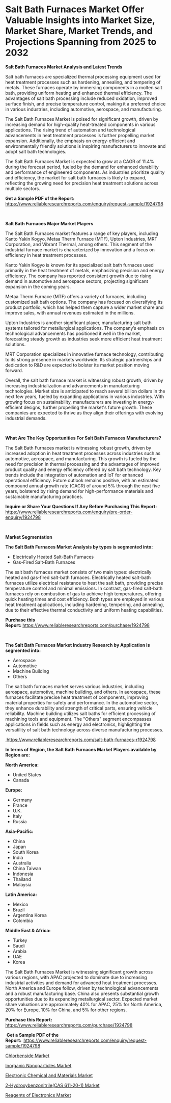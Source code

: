<p><h1>Salt Bath Furnaces Market Offer Valuable Insights into Market Size, Market Share, Market Trends, and Projections Spanning from 2025 to 2032</h1></p><p><strong>Salt Bath Furnaces Market Analysis and Latest Trends</strong></p>
<p><p>Salt bath furnaces are specialized thermal processing equipment used for heat treatment processes such as hardening, annealing, and tempering of metals. These furnaces operate by immersing components in a molten salt bath, providing uniform heating and enhanced thermal efficiency. The advantages of salt bath processing include reduced oxidation, improved surface finish, and precise temperature control, making it a preferred choice in various industries, including automotive, aerospace, and manufacturing.</p><p>The Salt Bath Furnaces Market is poised for significant growth, driven by increasing demand for high-quality heat-treated components in various applications. The rising trend of automation and technological advancements in heat treatment processes is further propelling market expansion. Additionally, the emphasis on energy-efficient and environmentally friendly solutions is inspiring manufacturers to innovate and adopt salt bath technologies.</p><p>The Salt Bath Furnaces Market is expected to grow at a CAGR of 11.4% during the forecast period, fueled by the demand for enhanced durability and performance of engineered components. As industries prioritize quality and efficiency, the market for salt bath furnaces is likely to expand, reflecting the growing need for precision heat treatment solutions across multiple sectors.</p></p>
<p><strong>Get a Sample PDF of the Report:&nbsp;</strong> <a href="https://www.reliableresearchreports.com/enquiry/request-sample/1924798?utm_campaign=113&utm_medium=2&utm_source=Github&utm_content=ia&utm_term=14012025&utm_id=salt-bath-furnaces">https://www.reliableresearchreports.com/enquiry/request-sample/1924798</a></p>
<p>&nbsp;</p>
<p><strong>Salt Bath Furnaces Major Market Players</strong></p>
<p><p>The Salt Bath Furnaces market features a range of key players, including Kanto Yakin Kogyo, Metaa Therm Furnace (MTF), Upton Industries, MRT Corporation, and Vibrant Thermal, among others. This segment of the industrial furnace market is characterized by innovation and a focus on efficiency in heat treatment processes.</p><p>Kanto Yakin Kogyo is known for its specialized salt bath furnaces used primarily in the heat treatment of metals, emphasizing precision and energy efficiency. The company has reported consistent growth due to rising demand in automotive and aerospace sectors, projecting significant expansion in the coming years.</p><p>Metaa Therm Furnace (MTF) offers a variety of furnaces, including customized salt bath options. The company has focused on diversifying its product portfolio, which has helped them capture a wider market share and improve sales, with annual revenues estimated in the millions.</p><p>Upton Industries is another significant player, manufacturing salt bath systems tailored for metallurgical applications. The company’s emphasis on technological advancements has positioned it well in the market, forecasting steady growth as industries seek more efficient heat treatment solutions.</p><p>MRT Corporation specializes in innovative furnace technology, contributing to its strong presence in markets worldwide. Its strategic partnerships and dedication to R&D are expected to bolster its market position moving forward.</p><p>Overall, the salt bath furnace market is witnessing robust growth, driven by increasing industrialization and advancements in manufacturing technologies. Market size is anticipated to reach several billion dollars in the next few years, fueled by expanding applications in various industries. With growing focus on sustainability, manufacturers are investing in energy-efficient designs, further propelling the market's future growth. These companies are expected to thrive as they align their offerings with evolving industrial demands.</p></p>
<p>&nbsp;</p>
<p><strong>What Are The Key Opportunities For Salt Bath Furnaces Manufacturers?</strong></p>
<p><p>The Salt Bath Furnaces market is witnessing robust growth, driven by increased adoption in heat treatment processes across industries such as automotive, aerospace, and manufacturing. This growth is fueled by the need for precision in thermal processing and the advantages of improved product quality and energy efficiency offered by salt bath technology. Key trends include the integration of automation and IoT for enhanced operational efficiency. Future outlook remains positive, with an estimated compound annual growth rate (CAGR) of around 5% through the next five years, bolstered by rising demand for high-performance materials and sustainable manufacturing practices.</p></p>
<p><strong>Inquire or Share Your Questions If Any Before Purchasing This Report:</strong> <a href="https://www.reliableresearchreports.com/enquiry/pre-order-enquiry/1924798?utm_campaign=113&utm_medium=2&utm_source=Github&utm_content=ia&utm_term=14012025&utm_id=salt-bath-furnaces">https://www.reliableresearchreports.com/enquiry/pre-order-enquiry/1924798</a></p>
<p>&nbsp;</p>
<p><strong>Market Segmentation</strong></p>
<p><strong>The Salt Bath Furnaces Market Analysis by types is segmented into:</strong></p>
<p><ul><li>Electrically Heated Salt-Bath Furnaces</li><li>Gas-Fired Salt-Bath Furnaces</li></ul></p>
<p><p>The salt bath furnaces market consists of two main types: electrically heated and gas-fired salt-bath furnaces. Electrically heated salt-bath furnaces utilize electrical resistance to heat the salt bath, providing precise temperature control and minimal emissions. In contrast, gas-fired salt-bath furnaces rely on combustion of gas to achieve high temperatures, offering quick heating times and cost efficiency. Both types are employed in various heat treatment applications, including hardening, tempering, and annealing, due to their effective thermal conductivity and uniform heating capabilities.</p></p>
<p><strong>Purchase this Report:&nbsp;</strong><a href="https://www.reliableresearchreports.com/purchase/1924798?utm_campaign=113&utm_medium=2&utm_source=Github&utm_content=ia&utm_term=14012025&utm_id=salt-bath-furnaces">https://www.reliableresearchreports.com/purchase/1924798</a></p>
<p>&nbsp;</p>
<p><strong>The Salt Bath Furnaces Market Industry Research by Application is segmented into:</strong></p>
<p><ul><li>Aerospace</li><li>Automotive</li><li>Machine Building</li><li>Others</li></ul></p>
<p><p>The salt bath furnaces market serves various industries, including aerospace, automotive, machine building, and others. In aerospace, these furnaces facilitate precise heat treatment of components, improving material properties for safety and performance. In the automotive sector, they enhance durability and strength of critical parts, ensuring vehicle reliability. Machine building utilizes salt baths for efficient processing of machining tools and equipment. The "Others" segment encompasses applications in fields such as energy and electronics, highlighting the versatility of salt bath technology across diverse manufacturing processes.</p></p>
<p><a href="https://www.reliableresearchreports.com/salt-bath-furnaces-r1924798?utm_campaign=113&utm_medium=2&utm_source=Github&utm_content=ia&utm_term=14012025&utm_id=salt-bath-furnaces">&nbsp;https://www.reliableresearchreports.com/salt-bath-furnaces-r1924798</a></p>
<p><strong>In terms of Region, the Salt Bath Furnaces Market Players available by Region are:</strong></p>
<p>
    <p> <strong> North America: </strong>
        <ul>
            <li>United States</li>
            <li>Canada</li>
        </ul>
        </p> 
    <p> <strong> Europe: </strong>
        <ul>
            <li>Germany</li>
            <li>France</li>
            <li>U.K.</li>
            <li>Italy</li>
            <li>Russia</li>
        </ul>
        </p> 
    <p> <strong> Asia-Pacific: </strong>
        <ul>
            <li>China</li>
            <li>Japan</li>
            <li>South Korea</li>
            <li>India</li>
            <li>Australia</li>
            <li>China Taiwan</li>
            <li>Indonesia</li>
            <li>Thailand</li>
            <li>Malaysia</li>
        </ul>
        </p> 
    <p> <strong> Latin America: </strong>
        <ul>
            <li>Mexico</li>
            <li>Brazil</li>
            <li>Argentina Korea</li>
            <li>Colombia</li>
        </ul>
        </p> 
    <p> <strong> Middle East & Africa: </strong>
        <ul>
            <li>Turkey</li>
            <li>Saudi</li>
            <li>Arabia</li>
            <li>UAE</li>
            <li>Korea</li>
        </ul>
    </p>
    </p>
<p><p>The Salt Bath Furnaces Market is witnessing significant growth across various regions, with APAC projected to dominate due to increasing industrial activities and demand for advanced heat treatment processes. North America and Europe follow, driven by technological advancements and a robust manufacturing base. China also presents substantial growth opportunities due to its expanding metallurgical sector. Expected market share valuations are approximately 40% for APAC, 25% for North America, 20% for Europe, 10% for China, and 5% for other regions.</p></p>
<p><strong>Purchase this Report: </strong><a href="https://www.reliableresearchreports.com/purchase/1924798?utm_campaign=113&utm_medium=2&utm_source=Github&utm_content=ia&utm_term=14012025&utm_id=salt-bath-furnaces">https://www.reliableresearchreports.com/purchase/1924798</a></p>
<p>&nbsp;<strong>Get a Sample PDF of the Report:&nbsp;&nbsp;</strong><a href="https://www.reliableresearchreports.com/enquiry/request-sample/1924798?utm_campaign=113&utm_medium=2&utm_source=Github&utm_content=ia&utm_term=14012025&utm_id=salt-bath-furnaces">https://www.reliableresearchreports.com/enquiry/request-sample/1924798</a></p>
<p><strong></strong></p>
<p><p><a href="https://github.com/LilianFaulkner65/Market-Research-Report-List-1/blob/main/chlorbenside-market.md?utm_campaign=113&utm_medium=2&utm_source=Github&utm_content=ia&utm_term=14012025&utm_id=salt-bath-furnaces">Chlorbenside Market</a></p><p><a href="https://github.com/locarol73/Market-Research-Report-List-1/blob/main/inorganic-nanoparticles-market.md?utm_campaign=113&utm_medium=2&utm_source=Github&utm_content=ia&utm_term=14012025&utm_id=salt-bath-furnaces">Inorganic Nanoparticles Market</a></p><p><a href="https://github.com/lehumiston1971679/Market-Research-Report-List-1/blob/main/electronic-chemical-and-materials-market.md?utm_campaign=113&utm_medium=2&utm_source=Github&utm_content=ia&utm_term=14012025&utm_id=salt-bath-furnaces">Electronic Chemical and Materials Market</a></p><p><a href="https://github.com/SamiaChowdhury801/Market-Research-Report-List-1/blob/main/2-hydroxybenzonitrilecas-611-20-1-market.md?utm_campaign=113&utm_medium=2&utm_source=Github&utm_content=ia&utm_term=14012025&utm_id=salt-bath-furnaces">2-Hydroxybenzonitrile(CAS 611-20-1) Market</a></p><p><a href="https://github.com/rileymgdorcas/Market-Research-Report-List-1/blob/main/reagents-of-electronics-market.md?utm_campaign=113&utm_medium=2&utm_source=Github&utm_content=ia&utm_term=14012025&utm_id=salt-bath-furnaces">Reagents of Electronics Market</a></p></p>